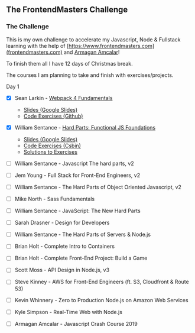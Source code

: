 ## The FrontendMasters Challenge

### The Challenge

This is my own challenge to accelerate my Javascript, Node & Fullstack learning with the help of [https://www.frontendmasters.com](frontendmasters.com) and [Armagan Amcalar](https://www.youtube.com/playlist?list=PL9pDl_Oth4cqVnLrf5DCK4a_HhoAEhV4a)!

To finish them all I have 12 days of Christmas break.

The courses I am planning to take and finish with exercises/projects.

Day 1

-   [x] Sean Larkin - [Webpack 4 Fundamentals](https://frontendmasters.com/courses/webpack-fundamentals/)
    -   [Slides (Google Slides)](https://docs.google.com/presentation/d/1hFtMCMo62DgOIc-9OwgaVwPZHwv1cgMELArHcMbXlSI/edit#slide=id.g15e96ef847_0_0)
    -   [Code Exercises (Github)](https://github.com/thelarkinn/webpack-workshop-2018)
-   [x] William Sentance - [Hard Parts: Functional JS Foundations](https://frontendmasters.com/courses/functional-js-fundamentals/)

    -   [Slides (Google Slides)](https://static.frontendmasters.com/resources/2019-07-31-hard-parts-functional-js/functional-programming.pdf)
    -   [Code Exercises (Csbin)](http://csbin.io/functional)
    -   [Solutions to Exercises](https://github.com/CodesmithLLC/cs-bin-solutions/blob/master/functional.js)

-   [ ] William Sentance - Javascript The hard parts, v2

-   [ ] Jem Young - Full Stack for Front-End Engineers, v2

-   [ ] William Sentance - The Hard Parts of Object Oriented Javascript, v2

-   [ ] Mike North - Sass Fundamentals

-   [ ] William Sentance - JavaScript: The New Hard Parts

-   [ ] Sarah Drasner - Design for Developers

-   [ ] William Sentance - The Hard Parts of Servers & Node.js

-   [ ] Brian Holt - Complete Intro to Containers

-   [ ] Brian Holt - Complete Front-End Project: Build a Game

-   [ ] Scott Moss - API Design in Node.js, v3

-   [ ] Steve Kinney - AWS for Front-End Engineers (ft. S3, Cloudfront & Route 53)

-   [ ] Kevin Whinnery - Zero to Production Node.js on Amazon Web Services

-   [ ] Kyle Simpson - Real-Time Web with Node.js

-   [ ] Armagan Amcalar - Javascript Crash Course 2019
